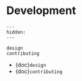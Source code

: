 # Development

```{toctree}
---
hidden:
---

design
contributing
```

- {doc}`design`
- {doc}`contributing`
